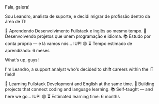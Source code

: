 Fala, galera!

Sou Leandro, analista de suporte, e decidi migrar de profissão dentro da área de TI!

🎯 Aprendendo Desenvolvimento Fullstack e Inglês ao mesmo tempo.
🚀 Desenvolvendo projetos que unem programação e idioma.
📚 Estudo por conta própria — e lá vamos nós... IUP! 😄
⏳ Tempo estimado de aprendizado: 6 meses

What's up, guys!

I'm Leandro, a support analyst who's decided to shift careers within the IT field!

🎯 Learning Fullstack Development and English at the same time.
🚀 Building projects that connect coding and language learning.
📚 Self-taught — and here we go... IUP! 😄
⏳ Estimated learning time: 6 months

